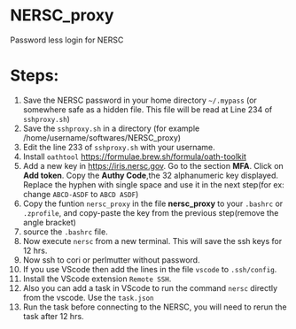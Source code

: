 # NERSC_proxy
Password less login for NERSC


# Steps:


1. Save the NERSC password in your home directory `~/.mypass` (or somewhere safe as a hidden file. This file will be read at Line 234 of `sshproxy.sh`)
2. Save the `sshproxy.sh` in a directory (for example /home/username/softwares/NERSC_proxy)
3. Edit the line 233 of `sshproxy.sh` with your username.
4. Install `oathtool` https://formulae.brew.sh/formula/oath-toolkit
5. Add a new key in https://iris.nersc.gov. Go to the section __MFA__. Click on __Add token__. Copy the __Authy Code__,the 32 alphanumeric key displayed. Replace the hyphen with single space and use it in the next step(for ex: change `ABCD-ASDF` to `ABCD ASDF`)
6. Copy the funtion `nersc_proxy` in the file __nersc_proxy__ to your `.bashrc` or `.zprofile`, and copy-paste the key from the previous step(remove the angle bracket)
7. source the `.bashrc` file.
8. Now execute `nersc` from a new terminal. This will save the ssh keys for 12 hrs. 
9. Now ssh to cori or perlmutter without password.
10. If you use VScode then add the lines in the file `vscode` to `.ssh/config`.
11. Install the VScode extension `Remote SSH`.
12. Also you can add a task in VScode to run the command `nersc` directly from the vscode. Use the `task.json`
13. Run the task before connecting to the NERSC, you will need to rerun the task after 12 hrs.
